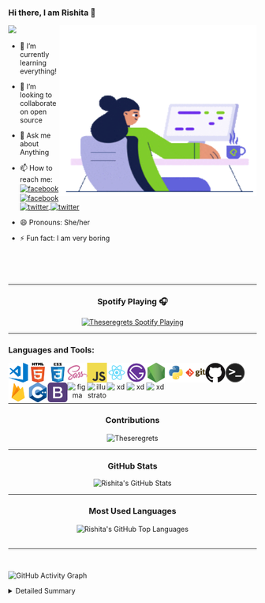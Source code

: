 ### Hi there, I am Rishita 👋

 <img align="right" alt="GIF" src="ezgif.com-gif-maker (4).gif" width="400" height="345" />

![](https://komarev.com/ghpvc/?username=your-github-Theseregrets)

- 🌱 I’m currently learning everything!
- 👯 I’m looking to collaborate on open source
- 💬 Ask me about Anything
- 📫 How to reach me: [<img align="center" src="https://img-premium.flaticon.com/png/512/3579/3579093.png?token=exp=1621433628~hmac=3ea34629c2d7ac9c7664c68ca11cad2a" width="30px" alt="facebook"/> ](https://www.facebook.com/rishita.shaw49) 
 [<img align="center" src="https://img-premium.flaticon.com/png/512/725/725337.png?token=exp=1621433417~hmac=f35418457b1af778446ecf6bdfa1ab61" width="30px" alt="facebook"/> ](https://www.linkedin.com/in/rishita-shaw-75901a186/) 
[<img align="center" src="https://img-premium.flaticon.com/png/512/3578/3578922.png?token=exp=1621433348~hmac=70d3fe468f2f999e65ba49ddf17d82d9" width="30px" alt="twitter"/> ](https://twitter.com/ShawRishita)
[<img align="center" src="https://img-premium.flaticon.com/png/512/3579/3579034.png?token=exp=1621433277~hmac=bd703cc36061847d0a0d761cb20efe8a" width="30px" alt="twitter"/> ](https://www.instagram.com/these_regrets/)


- 😄 Pronouns: She/her
- ⚡ Fun fact: I am very boring
<br />
<br />


<div align='center'>

<br />
 <hr/>
 
 ### Spotify Playing 🎧

[<img src="https://now-playing-codestackr.vercel.app/api/spotify-playing" alt="Theseregrets Spotify Playing" width="350" />](https://open.spotify.com/user/53cuaxr9ty26r6ze7msorj288)

</div>


<hr/>


### Languages and Tools:

<div align="center">

<img align="left" alt="Visual Studio Code" width="40px" src="https://raw.githubusercontent.com/github/explore/80688e429a7d4ef2fca1e82350fe8e3517d3494d/topics/visual-studio-code/visual-studio-code.png" />
<img align="left" alt="HTML5" width="40px" src="https://raw.githubusercontent.com/github/explore/80688e429a7d4ef2fca1e82350fe8e3517d3494d/topics/html/html.png" />
<img align="left" alt="CSS3" width="40px" src="https://raw.githubusercontent.com/github/explore/80688e429a7d4ef2fca1e82350fe8e3517d3494d/topics/css/css.png" />
<img align="left" alt="Sass" width="40px" src="https://raw.githubusercontent.com/github/explore/80688e429a7d4ef2fca1e82350fe8e3517d3494d/topics/sass/sass.png" />
<img align="left" alt="JavaScript" width="40px" src="https://raw.githubusercontent.com/github/explore/80688e429a7d4ef2fca1e82350fe8e3517d3494d/topics/javascript/javascript.png" />
<img align="left" alt="React" width="40px" src="https://raw.githubusercontent.com/github/explore/80688e429a7d4ef2fca1e82350fe8e3517d3494d/topics/react/react.png" />
<img align="left" alt="Gatsby" width="40px" src="https://raw.githubusercontent.com/github/explore/e94815998e4e0713912fed477a1f346ec04c3da2/topics/gatsby/gatsby.png" />
<img align="left" alt="Node.js" width="40px" src="https://raw.githubusercontent.com/github/explore/80688e429a7d4ef2fca1e82350fe8e3517d3494d/topics/nodejs/nodejs.png" />
<img align="left" alt="python" width="40px" src="https://raw.githubusercontent.com/github/explore/80688e429a7d4ef2fca1e82350fe8e3517d3494d/topics/python/python.png" />
<img align="left" alt="Git" width="40px" src="https://raw.githubusercontent.com/github/explore/80688e429a7d4ef2fca1e82350fe8e3517d3494d/topics/git/git.png" />
<img align="left" alt="GitHub" width="40px" src="https://raw.githubusercontent.com/github/explore/78df643247d429f6cc873026c0622819ad797942/topics/github/github.png" />
<img align="left" alt="Terminal" width="40px" src="https://raw.githubusercontent.com/github/explore/80688e429a7d4ef2fca1e82350fe8e3517d3494d/topics/terminal/terminal.png" />
<img align="left" alt="Firebase" width="40px" src="https://raw.githubusercontent.com/github/explore/80688e429a7d4ef2fca1e82350fe8e3517d3494d/topics/firebase/firebase.png" />
<img align="left" alt="C++" width="40px" src="https://raw.githubusercontent.com/github/explore/80688e429a7d4ef2fca1e82350fe8e3517d3494d/topics/cpp/cpp.png" />
<img align="left" alt="bootstrap" width="40px" src="https://raw.githubusercontent.com/github/explore/80688e429a7d4ef2fca1e82350fe8e3517d3494d/topics/bootstrap/bootstrap.png" />
 <img align="left" src="https://www.vectorlogo.zone/logos/figma/figma-icon.svg" alt="figma" width="40" height="40"/>
  <img align="left" src="https://www.vectorlogo.zone/logos/adobe_illustrator/adobe_illustrator-icon.svg" alt="illustrator" width="40" height="40"/>
  <img align="left" src="https://cdn.worldvectorlogo.com/logos/adobe-xd.svg" alt="xd" width="40" height="40"/> 
  <img align="left" src="https://cdn.worldvectorlogo.com/logos/material-ui.svg" alt="xd" width="40" height="40"/> 
  <img align="left" src="https://cdn.worldvectorlogo.com/logos/redux.svg" alt="xd" width="40" height="40"/> 
 <br />
<br /> 
</div>


<br />
<br />
<div align="center">

<hr/>

### Contributions

<img align="center" src="https://github-readme-streak-stats.herokuapp.com/?user=Theseregrets&theme=tokyonight&hide_border=true&fire=DD2727" alt="Theseregrets" />
</div>
<hr/>
<div align="center">
 
 ### GitHub Stats

 <img  alt="Rishita's GitHub Stats" src="https://github-readme-stats.vercel.app/api?username=Theseregrets&show_icons=true&hide_border=true&theme=tokyonight&hide_border=true&fire=DD2727" />

</div>
<div align="center">
 <hr/>
 
### Most Used Languages

<img align="center" alt="Rishita's GitHub Top Languages" src="https://github-readme-stats.vercel.app/api/top-langs/?username=Theseregrets&theme=tokyonight&hide_border=true&fire=DD2727" />
</div>
<br/>
 <hr/>
 <br/>
 
![GitHub Activity Graph](https://activity-graph.herokuapp.com/graph?username=Theseregrets&theme=github&count_private=true)  

<details>
<summary>Detailed Summary</summary>
<br>
    
![Metrics](https://metrics.lecoq.io/Theseregrets?template=classic&activity=1&followup=1&languages=1&lines=1&people=1&activity.limit=5&activity.days=14&activity.filter=all&activity.visibility=all&activity.timestamps=false&languages.colors=github&languages.threshold=0%25&people.limit=28&people.size=28&people.types=followers%2C%20following&people.identicons=false&people.shuffle=false&config.timezone=Asia%2FCalcutta&config.twemoji=true)
    
</details>

 

